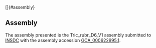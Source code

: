 []{#assembly}

Assembly
--------

The assembly presented is the Tric\_rubr\_D6\_V1 assembly submitted to
[INSDC](http://www.insdc.org) with the assembly accession
[GCA\_000622995.1](http://www.ebi.ac.uk/ena/data/view/GCA_000622995.1).
